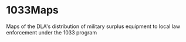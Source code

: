 1033Maps
========

Maps of the DLA's distribution of military surplus equipment to local law enforcement under the 1033 program
